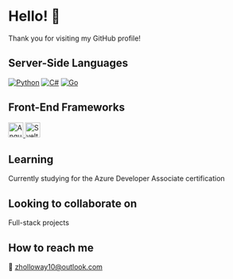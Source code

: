 # Hello! 👋

Thank you for visiting my GitHub profile! 

## Server-Side Languages

[![Python](https://img.shields.io/badge/python-3.x-blue.svg)](https://www.python.org/)
[![C#](https://img.shields.io/badge/C%23-3.x-blue.svg)](https://www.microsoft.com/en-us/dotnet/csharp/) 
[![Go](https://img.shields.io/badge/go-1.x-blue.svg)](https://golang.org/)

## Front-End Frameworks

<a href="https://angular.io/">
  <img src="https://angular.io/assets/images/logos/angular/angular.svg" alt="Angular Logo" width="30" height="30">
</a>
<a href="https://svelte.dev/">
  <img src="https://upload.wikimedia.org/wikipedia/commons/thumb/1/1b/Svelte_Logo.svg/340px-Svelte_Logo.svg.png" alt="Svelte Logo" width="30" height="30">
</a>

## Learning
Currently studying for the Azure Developer Associate certification 

## Looking to collaborate on
Full-stack projects 

## How to reach me
📧 [zholloway10@outlook.com](mailto:zholloway10@outlook.com)

<!--
**zachhollow/zachhollow** is a ✨ _special_ ✨ repository because its `README.md` (this file) appears on your GitHub profile.

Here are some ideas to get you started:

- 🔭 I’m currently working on ...
- 🌱 I’m currently learning ...
- 👯 I’m looking to collaborate on ...
- 🤔 I’m looking for help with ...
- 💬 Ask me about ...
- 📫 How to reach me: ...
- 😄 Pronouns: ...
- ⚡ Fun fact: ...
-->
